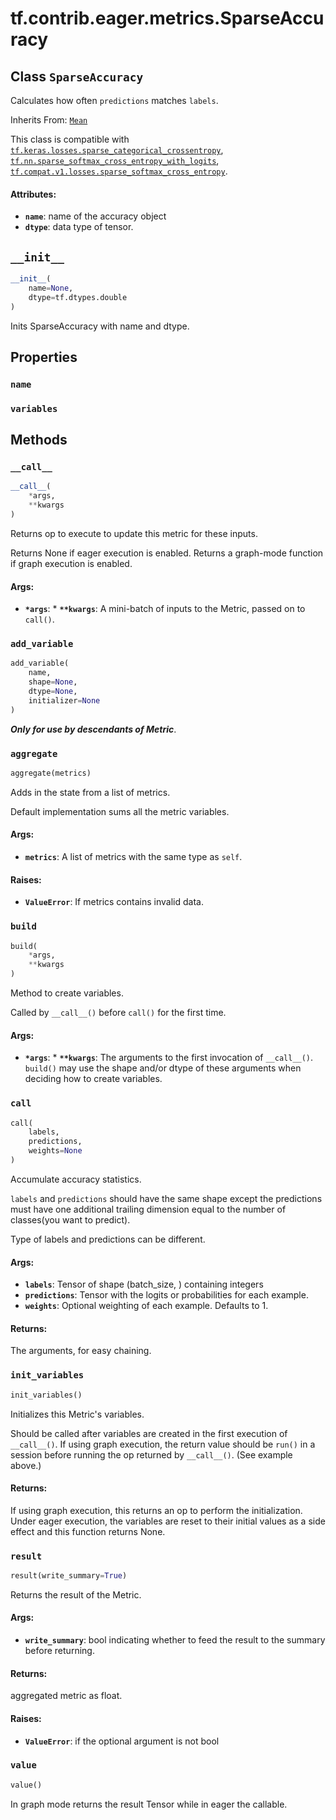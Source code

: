 <div itemscope itemtype="http://developers.google.com/ReferenceObject">
<meta itemprop="name" content="tf.contrib.eager.metrics.SparseAccuracy" />
<meta itemprop="path" content="Stable" />
<meta itemprop="property" content="name"/>
<meta itemprop="property" content="variables"/>
<meta itemprop="property" content="__call__"/>
<meta itemprop="property" content="__init__"/>
<meta itemprop="property" content="add_variable"/>
<meta itemprop="property" content="aggregate"/>
<meta itemprop="property" content="build"/>
<meta itemprop="property" content="call"/>
<meta itemprop="property" content="init_variables"/>
<meta itemprop="property" content="result"/>
<meta itemprop="property" content="value"/>
</div>

# tf.contrib.eager.metrics.SparseAccuracy

## Class `SparseAccuracy`

Calculates how often `predictions` matches `labels`.

Inherits From: [`Mean`](../../../../tf/contrib/eager/metrics/Mean.md)

<!-- Placeholder for "Used in" -->

This class is compatible with
<a href="../../../../tf/keras/losses/sparse_categorical_crossentropy.md"><code>tf.keras.losses.sparse_categorical_crossentropy</code></a>,
<a href="../../../../tf/nn/sparse_softmax_cross_entropy_with_logits.md"><code>tf.nn.sparse_softmax_cross_entropy_with_logits</code></a>,
<a href="../../../../tf/losses/sparse_softmax_cross_entropy.md"><code>tf.compat.v1.losses.sparse_softmax_cross_entropy</code></a>.

#### Attributes:


* <b>`name`</b>: name of the accuracy object
* <b>`dtype`</b>: data type of tensor.

<h2 id="__init__"><code>__init__</code></h2>

``` python
__init__(
    name=None,
    dtype=tf.dtypes.double
)
```

Inits SparseAccuracy with name and dtype.




## Properties

<h3 id="name"><code>name</code></h3>




<h3 id="variables"><code>variables</code></h3>






## Methods

<h3 id="__call__"><code>__call__</code></h3>

``` python
__call__(
    *args,
    **kwargs
)
```

Returns op to execute to update this metric for these inputs.

Returns None if eager execution is enabled.
Returns a graph-mode function if graph execution is enabled.

#### Args:


* <b>`*args`</b>: * <b>`**kwargs`</b>: A mini-batch of inputs to the Metric, passed on to `call()`.

<h3 id="add_variable"><code>add_variable</code></h3>

``` python
add_variable(
    name,
    shape=None,
    dtype=None,
    initializer=None
)
```

***Only for use by descendants of Metric***.


<h3 id="aggregate"><code>aggregate</code></h3>

``` python
aggregate(metrics)
```

Adds in the state from a list of metrics.

Default implementation sums all the metric variables.

#### Args:


* <b>`metrics`</b>: A list of metrics with the same type as `self`.


#### Raises:


* <b>`ValueError`</b>: If metrics contains invalid data.

<h3 id="build"><code>build</code></h3>

``` python
build(
    *args,
    **kwargs
)
```

Method to create variables.

Called by `__call__()` before `call()` for the first time.

#### Args:


* <b>`*args`</b>: * <b>`**kwargs`</b>: The arguments to the first invocation of `__call__()`.
 `build()` may use the shape and/or dtype of these arguments
 when deciding how to create variables.

<h3 id="call"><code>call</code></h3>

``` python
call(
    labels,
    predictions,
    weights=None
)
```

Accumulate accuracy statistics.

`labels` and `predictions` should have the same shape except the
predictions must have one additional trailing dimension equal to the
number of classes(you want to predict).

Type of labels and predictions can be different.

#### Args:


* <b>`labels`</b>: Tensor of shape (batch_size, ) containing integers
* <b>`predictions`</b>: Tensor with the logits or probabilities for each example.
* <b>`weights`</b>: Optional weighting of each example. Defaults to 1.


#### Returns:

The arguments, for easy chaining.


<h3 id="init_variables"><code>init_variables</code></h3>

``` python
init_variables()
```

Initializes this Metric's variables.

Should be called after variables are created in the first execution
of `__call__()`. If using graph execution, the return value should be
`run()` in a session before running the op returned by `__call__()`.
(See example above.)

#### Returns:

If using graph execution, this returns an op to perform the
initialization. Under eager execution, the variables are reset to their
initial values as a side effect and this function returns None.


<h3 id="result"><code>result</code></h3>

``` python
result(write_summary=True)
```

Returns the result of the Metric.


#### Args:


* <b>`write_summary`</b>: bool indicating whether to feed the result to the summary
  before returning.

#### Returns:

aggregated metric as float.


#### Raises:


* <b>`ValueError`</b>: if the optional argument is not bool

<h3 id="value"><code>value</code></h3>

``` python
value()
```

In graph mode returns the result Tensor while in eager the callable.




